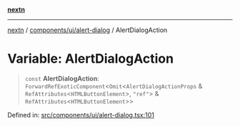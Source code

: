 [**nextn**](../../../../README.md)

***

[nextn](../../../../modules.md) / [components/ui/alert-dialog](../README.md) / AlertDialogAction

# Variable: AlertDialogAction

> `const` **AlertDialogAction**: `ForwardRefExoticComponent`\<`Omit`\<`AlertDialogActionProps` & `RefAttributes`\<`HTMLButtonElement`\>, `"ref"`\> & `RefAttributes`\<`HTMLButtonElement`\>\>

Defined in: [src/components/ui/alert-dialog.tsx:101](https://github.com/Dicommunitas/ThreeJS_Terminal_3D/blob/c2331e405b00973e4f5e87258cdaf1d7c733b058/src/components/ui/alert-dialog.tsx#L101)
